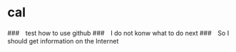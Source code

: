# cal
###　test how to use github
###　I do not konw what to do next
###　So I should get information on the Internet
